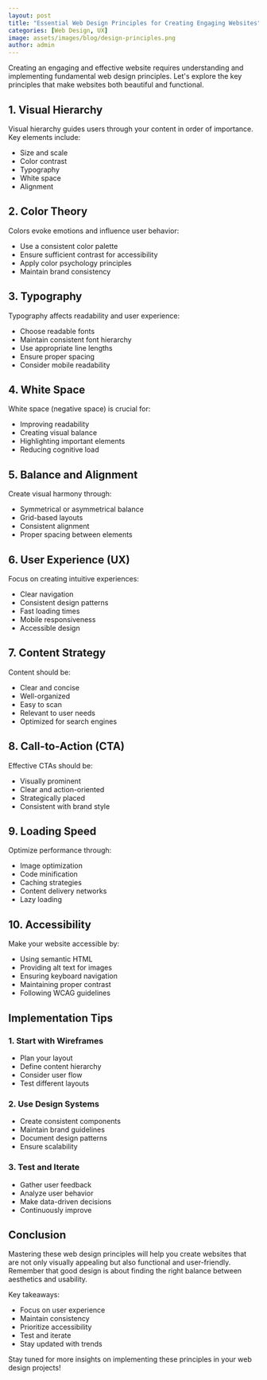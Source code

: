```yaml
---
layout: post
title: "Essential Web Design Principles for Creating Engaging Websites"
categories: [Web Design, UX]
image: assets/images/blog/design-principles.png
author: admin
---
```


Creating an engaging and effective website requires understanding and implementing fundamental web design principles. Let's explore the key principles that make websites both beautiful and functional.

## 1. Visual Hierarchy
Visual hierarchy guides users through your content in order of importance. Key elements include:
- Size and scale
- Color contrast
- Typography
- White space
- Alignment

## 2. Color Theory
Colors evoke emotions and influence user behavior:
- Use a consistent color palette
- Ensure sufficient contrast for accessibility
- Apply color psychology principles
- Maintain brand consistency

## 3. Typography
Typography affects readability and user experience:
- Choose readable fonts
- Maintain consistent font hierarchy
- Use appropriate line lengths
- Ensure proper spacing
- Consider mobile readability

## 4. White Space
White space (negative space) is crucial for:
- Improving readability
- Creating visual balance
- Highlighting important elements
- Reducing cognitive load

## 5. Balance and Alignment
Create visual harmony through:
- Symmetrical or asymmetrical balance
- Grid-based layouts
- Consistent alignment
- Proper spacing between elements

## 6. User Experience (UX)
Focus on creating intuitive experiences:
- Clear navigation
- Consistent design patterns
- Fast loading times
- Mobile responsiveness
- Accessible design

## 7. Content Strategy
Content should be:
- Clear and concise
- Well-organized
- Easy to scan
- Relevant to user needs
- Optimized for search engines

## 8. Call-to-Action (CTA)
Effective CTAs should be:
- Visually prominent
- Clear and action-oriented
- Strategically placed
- Consistent with brand style

## 9. Loading Speed
Optimize performance through:
- Image optimization
- Code minification
- Caching strategies
- Content delivery networks
- Lazy loading

## 10. Accessibility
Make your website accessible by:
- Using semantic HTML
- Providing alt text for images
- Ensuring keyboard navigation
- Maintaining proper contrast
- Following WCAG guidelines

## Implementation Tips

### 1. Start with Wireframes
- Plan your layout
- Define content hierarchy
- Consider user flow
- Test different layouts

### 2. Use Design Systems
- Create consistent components
- Maintain brand guidelines
- Document design patterns
- Ensure scalability

### 3. Test and Iterate
- Gather user feedback
- Analyze user behavior
- Make data-driven decisions
- Continuously improve

## Conclusion
Mastering these web design principles will help you create websites that are not only visually appealing but also functional and user-friendly. Remember that good design is about finding the right balance between aesthetics and usability.

Key takeaways:
- Focus on user experience
- Maintain consistency
- Prioritize accessibility
- Test and iterate
- Stay updated with trends

Stay tuned for more insights on implementing these principles in your web design projects! 